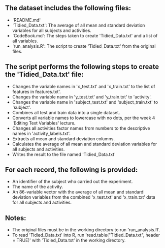 ## The dataset includes the following files:

* 'README.md'
* 'Tidied_Data.txt': The average of all mean and standard deviation variables for all subjects and activities.
* 'CodeBook.md': The steps taken to create 'Tidied_Data.txt' and a list of all variables.
* 'run_analysis.R': The script to create 'Tidied_Data.txt' from the original files.
	
## The script performs the following steps to create the 'Tidied_Data.txt' file:
 
* Changes the variable names in 'x_test.txt' and 'x_train.txt' to the list of features in features.txt'.
* Changes the variable name in 'y_test.txt' and 'y_train.txt' to 'activity'.
* Changes the variable name in 'subject_test.txt' and 'subject_train.txt' to 'subject'.
* Combines all test and train data into a single dataset.
* Converts all variable names to lowercase with no dots, per the week 4 'Editing Text Variables' lecture.
* Changes all activities factor names from numbers to the descriptive names in 'activity_labels.txt'.
* Extracts all mean and standard deviation columns.
* Calculates the average of all mean and standard deviation variables for all subjects and activities.
* Writes the result to the file named 'Tidied_Data.txt'

## For each record, the following is provided:

* An identifier of the subject who carried out the experiment.
* The name of the activity. 
* An 86-variable vector with the average of all mean and standard deviation variables from the combined 'x_test.txt' and 'x_train.txt' data for all subjects and activities.
	
## Notes:

* The original files must be in the working directory to run 'run_analysis.R'.
* To read 'Tidied_Data.txt' into R, run 'read.table("Tidied_Data.txt", header = TRUE)' with 'Tidied_Data.txt' in the working directory.
